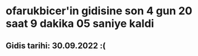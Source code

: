 # ofarukbicer'in gidisine son 4 gun 20 saat 9 dakika 05 saniye kaldi

## Gidis tarihi: 30.09.2022 :(